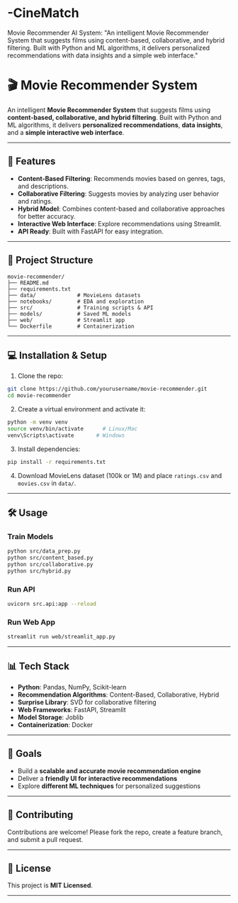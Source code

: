 # -CineMatch
Movie Recommender  AI System: "An intelligent Movie Recommender System that suggests films using content-based, collaborative, and hybrid filtering. Built with Python and ML algorithms, it delivers personalized recommendations with data insights and a simple web interface."
# 🎬 Movie Recommender System


An intelligent **Movie Recommender System** that suggests films using **content-based, collaborative, and hybrid filtering**. Built with Python and ML algorithms, it delivers **personalized recommendations**, **data insights**, and a **simple interactive web interface**.

---

## 🚀 Features

* **Content-Based Filtering**: Recommends movies based on genres, tags, and descriptions.
* **Collaborative Filtering**: Suggests movies by analyzing user behavior and ratings.
* **Hybrid Model**: Combines content-based and collaborative approaches for better accuracy.
* **Interactive Web Interface**: Explore recommendations using Streamlit.
* **API Ready**: Built with FastAPI for easy integration.

---

## 📂 Project Structure

```
movie-recommender/
├── README.md
├── requirements.txt
├── data/             # MovieLens datasets
├── notebooks/        # EDA and exploration
├── src/              # Training scripts & API
├── models/           # Saved ML models
├── web/              # Streamlit app
└── Dockerfile        # Containerization
```

---

## 💻 Installation & Setup

1. Clone the repo:

```bash
git clone https://github.com/yourusername/movie-recommender.git
cd movie-recommender
```

2. Create a virtual environment and activate it:

```bash
python -m venv venv
source venv/bin/activate      # Linux/Mac
venv\Scripts\activate       # Windows
```

3. Install dependencies:

```bash
pip install -r requirements.txt
```

4. Download MovieLens dataset (100k or 1M) and place `ratings.csv` and `movies.csv` in `data/`.

---

## 🛠️ Usage

### Train Models

```bash
python src/data_prep.py
python src/content_based.py
python src/collaborative.py
python src/hybrid.py
```

### Run API

```bash
uvicorn src.api:app --reload
```

### Run Web App

```bash
streamlit run web/streamlit_app.py
```

---

## 📊 Tech Stack

* **Python**: Pandas, NumPy, Scikit-learn
* **Recommendation Algorithms**: Content-Based, Collaborative, Hybrid
* **Surprise Library**: SVD for collaborative filtering
* **Web Frameworks**: FastAPI, Streamlit
* **Model Storage**: Joblib
* **Containerization**: Docker

---

## 🎯 Goals

* Build a **scalable and accurate movie recommendation engine**
* Deliver a **friendly UI for interactive recommendations**
* Explore **different ML techniques** for personalized suggestions

---

## 🌟 Contributing

Contributions are welcome! Please fork the repo, create a feature branch, and submit a pull request.

---

## 📜 License

This project is **MIT Licensed**.

---
